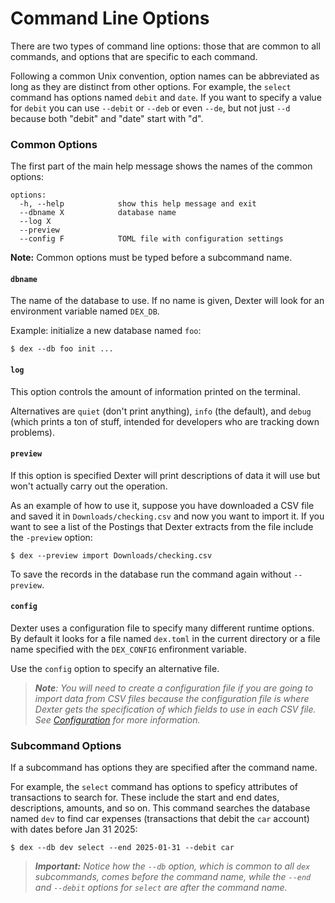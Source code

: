 # Command Line Options

There are two types of command line options:  those that are common to all commands, and options that are specific to each command.

Following a common Unix convention, option names can be abbreviated as long as they are distinct from other options.
For example, the `select` command has options named `debit` and `date`.
If you want to specify a value for `debit` you can use `--debit` or `--deb` or even `--de`, but not just `--d` because both "debit" and "date" start with "d".

### Common Options

The first part of the main help message shows the names of the common options:
```shell
options:
  -h, --help            show this help message and exit
  --dbname X            database name
  --log X
  --preview
  --config F            TOML file with configuration settings
```

**Note:**  Common options must be typed before a subcommand name.

#### `dbname`

The name of the database to use.
If no name is given, Dexter will look for an environment variable named `DEX_DB`.

Example:  initialize a new database named `foo`:
```shell
$ dex --db foo init ...
```

#### `log`

This option controls the amount of information printed on the terminal.

Alternatives are `quiet` (don't print anything), `info` (the default), and `debug` (which prints a ton of stuff, intended for developers who are tracking down problems).

#### `preview`

If this option is specified Dexter will print descriptions of data it will use but won't actually carry out the operation.

As an example of how to use it, suppose you have downloaded a CSV file and saved it in `Downloads/checking.csv` and now you want to import it.
If you want to see a list of the Postings that Dexter extracts from the file include the `-preview` option:
```shell
$ dex --preview import Downloads/checking.csv 
```

To save the records in the database run the command again without `--preview`.

#### `config`

Dexter uses a configuration file to specify many different runtime options.
By default it looks for a file named `dex.toml` in the current directory or a file name specified with the `DEX_CONFIG` enfironment variable.

Use the `config` option to specify an alternative file.

> _**Note**: You will need to create a configuration file if you are going to import data from CSV files because the configuration file is where Dexter gets the specification of which fields to use in each CSV file.  See [Configuration](dex_config.md) for more information._

### Subcommand Options

If a subcommand has options they are specified after the command name.

For example, the `select` command has options to speficy attributes of transactions to search for.
These include the start and end dates, descriptions, amounts, and so on.
This command searches the database named `dev` to find car expenses (transactions that debit the `car` account) with dates before Jan 31 2025:
```shell
$ dex --db dev select --end 2025-01-31 --debit car
```

> _**Important:** Notice how the `--db` option, which is common to all `dex` subcommands, comes before the command name, while the `--end` and `--debit` options for `select` are after the command name._